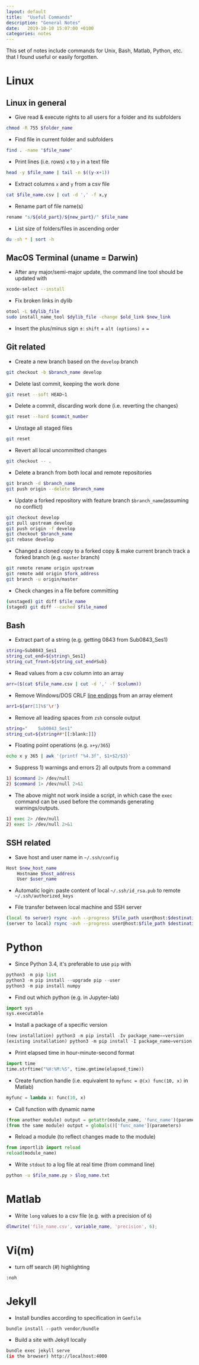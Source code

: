 ```yaml
---
layout: default
title:  "Useful Commands"
description: "General Notes"
date:   2019-10-10 15:07:00 +0100
categories: notes
---
```


This set of notes include commands for Unix, Bash, Matlab, Python, etc. that I found useful or easily forgotten.

# Linux

## Linux in general

- Give read & execute rights to all users for a folder and its subfolders

```bash
chmod -R 755 $folder_name
```

- Find file in current folder and subfolders

```bash
find . -name "$file_name"
```

- Print lines (i.e. rows) `x` to `y` in a text file

```bash
head -y $file_name | tail -n $((y-x+1))
```

- Extract columns `x` and `y` from a csv file

```bash
cat $file_name.csv | cut -d ',' -f x,y
```

- Rename part of file name(s)

```bash
rename "s/${old_part}/${new_part}/" $file_name
```

- List size of folders/files in ascending order

```bash
du -sh * | sort -h
```


## MacOS Terminal (uname = Darwin)

- After any major/semi-major update, the command line tool should be updated with 

```bash
xcode-select --install
```

- Fix broken links in dylib

```bash
otool -L $dylib_file
sudo install_name_tool $dylib_file -change $old_link $new_link
```

- Insert the plus/minus sign ±: `shift` + `alt (options)` + `=`


## Git related

- Create a new branch based on the `develop` branch

```bash
git checkout -b $branch_name develop
```

- Delete last commit, keeping the work done

```bash
git reset --soft HEAD~1
```

- Delete a commit, discarding work done (i.e. reverting the changes)

```bash
git reset --hard $commit_number
```

- Unstage all staged files

```bash
git reset
```

- Revert all local uncommitted changes

```bash
git checkout -- .
```

- Delete  a branch from both local and remote repositories

```bash
git branch -d $branch_name
git push origin --delete $branch_name
```

- Update a forked repository with feature branch `$branch_name`(assuming no conflict)

```bash
git checkout develop
git pull upstream develop
git push origin -f develop
git checkout $branch_name
git rebase develop
```

- Changed a cloned copy to a forked copy & make current branch track a forked branch (e.g. `master` branch)

```bash
git remote rename origin upstream
git remote add origin $fork_address
git branch -u origin/master
```

- Check changes in a file before committing

```bash
(unstaged) git diff $file_name
(staged) git diff --cached $file_named
```

## Bash

- Extract part of a string (e.g. getting 0843 from Sub0843_Ses1)

```bash
string=Sub0843_Ses1
string_cut_end=${string%_Ses1}
string_cut_front=${string_cut_end#Sub}
```

- Read values from a csv column into an array

```bash
arr=($(cat $file_name.csv | cut -d ',' -f $column))
```
- Remove Windows/DOS CRLF [line endings](https://en.wikipedia.org/wiki/Newline#Representations) from an array element

```bash
arr1=${arr[1]%$'\r'}
```

- Remove all leading spaces from `zsh` console output

```bash
string="    Sub0843_Ses1"
string_cut=${string##*[[:blank:]]}
```

- Floating point operations (e.g. `x+y/365`)

```bash
echo x y 365 | awk '{printf "%4.3f", $1+$2/$3}'
```

- Suppress 1) warnings and errors 2) all outputs from a command

```bash
1) $command 2> /dev/null
2) $command 1> /dev/null 2>&1
```

- The above might not work inside a script, in which case the `exec` command can be used before the commands generating warnings/outputs.

```bash
1) exec 2> /dev/null
2) exec 1> /dev/null 2>&1
```


## SSH related

- Save host and user name in `~/.ssh/config`

```bash
Host $new_host_name
	Hostname $host_address
	User $user_name
```

- Automatic login: paste content of local `~/.ssh/id_rsa.pub` to remote `~/.ssh/authorized_keys`

- File transfer between local machine and SSH server 

```bash
(local to server) rsync -avh --progress $file_path user@host:$destination
(server to local) rsync -avh --progress user@host:$file_path $destination
```

# Python

- Since Python 3.4, it's preferable to use `pip` with

```python
python3 -m pip list
python3 -m pip install --upgrade pip --user
python3 -m pip install numpy
```

- Find out which python (e.g. in Jupyter-lab)

```python
import sys
sys.executable
```

- Install a package of a specific version

```python
(new installation) python3 -m pip install -Iv package_name==version
(existing installation) python3 -m pip install -I package_name=version
```

- Print elapsed time in hour-minute-second format

```python
import time
time.strftime("%H:%M:%S", time.gmtime(elapsed_time))
```

- Create function handle (i.e. equivalent to `myfunc = @(x) func(10, x)` in Matlab)

```python
myfunc = lambda x: func(10, x)
```

- Call function with dynamic name

```python
(from another module) output = getattr(module_name, 'func_name')(parameters)
(from the same module) output = globals()['func_name'](parameters)
```

- Reload a module (to reflect changes made to the module)

```python
from importlib import reload
reload(module_name)
```

- Write `stdout` to a log file at real time (from command line)

```bash
python -u $file_name.py > $log_name.txt
```

# Matlab

- Write `long` values to a csv file (e.g. with a precision of `6`)

```matlab
dlmwrite('file_name.csv', variable_name, 'precision', 6);
```

# Vi(m)

- turn off search (#) highlighting

```
:noh
```

# Jekyll

- Install bundles according to specification in `Gemfile`

```
bundle install --path vendor/bundle
```

- Build a site with Jekyll locally

```bash
bundle exec jekyll serve
(in the browser) http://localhost:4000
```
